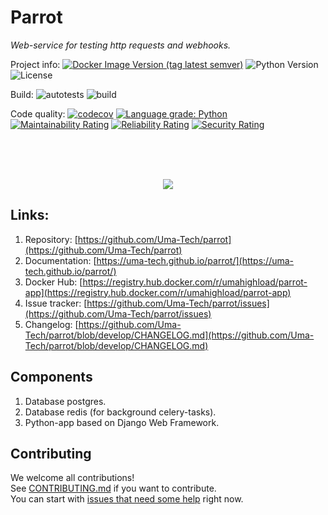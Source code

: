 # Parrot
_Web-service for testing http requests and webhooks._

Project info:
[![Docker Image Version (tag latest semver)](https://img.shields.io/docker/v/umahighload/parrot-app/latest)](https://registry.hub.docker.com/r/umahighload/parrot-app)
![Python Version](https://img.shields.io/static/v1?label=python&message=3.8&color=blue)
![License](https://img.shields.io/static/v1?label=license&message=Apache+2&color=blue)

Build:
![autotests](https://github.com/Uma-Tech/parrot/workflows/autotests/badge.svg)
![build](https://github.com/Uma-Tech/parrot/workflows/build/badge.svg)

Code quality:
[![codecov](https://codecov.io/gh/Uma-Tech/parrot/branch/develop/graph/badge.svg)](https://codecov.io/gh/Uma-Tech/parrot)
[![Language grade: Python](https://img.shields.io/lgtm/grade/python/g/Uma-Tech/parrot.svg?logo=lgtm&logoWidth=18)](https://lgtm.com/projects/g/Uma-Tech/parrot/context:python)
[![Maintainability Rating](https://sonarcloud.io/api/project_badges/measure?project=Uma-Tech_parrot&metric=sqale_rating)](https://sonarcloud.io/dashboard?id=Uma-Tech_parrot)
[![Reliability Rating](https://sonarcloud.io/api/project_badges/measure?project=Uma-Tech_parrot&metric=reliability_rating)](https://sonarcloud.io/dashboard?id=Uma-Tech_parrot)
[![Security Rating](https://sonarcloud.io/api/project_badges/measure?project=Uma-Tech_parrot&metric=security_rating)](https://sonarcloud.io/dashboard?id=Uma-Tech_parrot)

<br>
<br>
<br>

<p align="center">
    <img src="https://github.com/Uma-Tech/parrot/raw/master/static/parrot_icon.png">
</p>

## Links:
1. Repository: [https://github.com/Uma-Tech/parrot](https://github.com/Uma-Tech/parrot)
1. Documentation: [https://uma-tech.github.io/parrot/](https://uma-tech.github.io/parrot/)
1. Docker Hub: [https://registry.hub.docker.com/r/umahighload/parrot-app](https://registry.hub.docker.com/r/umahighload/parrot-app)
1. Issue tracker: [https://github.com/Uma-Tech/parrot/issues](https://github.com/Uma-Tech/parrot/issues)
1. Changelog: [https://github.com/Uma-Tech/parrot/blob/develop/CHANGELOG.md](https://github.com/Uma-Tech/parrot/blob/develop/CHANGELOG.md)

## Components
1. Database postgres.
1. Database redis (for background celery-tasks).
1. Python-app based on Django Web Framework.

## Contributing
We welcome all contributions!  
See [CONTRIBUTING.md](CONTRIBUTING.md) if you want to contribute.  
You can start with [issues that need some help](https://github.com/Uma-Tech/parrot/issues)
right now.
